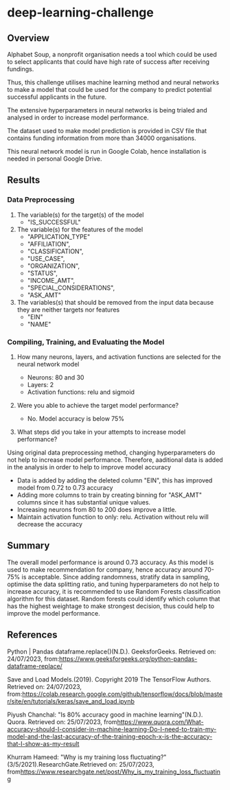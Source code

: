 # deep-learning-challenge

## Overview
Alphabet Soup, a nonprofit organisation needs a tool which could be used to select applicants that could have high rate of success after receiving fundings.

Thus, this challenge utilises machine learning method and neural networks to make a model that could be used for the company to predict potential successful applicants in the future. 

The extensive hyperparameters in neural networks is being trialed and analysed in order to increase model performance.

The dataset used to make model prediction is provided in CSV file that contains funding information from more than 34000 organisations. 

This neural network model is run in Google Colab, hence installation is needed in personal Google Drive. 

## Results

### Data Preprocessing

1. The variable(s) for the target(s) of the model
   - "IS_SUCCESSFUL"
2. The variable(s) for the features of the model
   -  "APPLICATION_TYPE"
   -  "AFFILIATION",
   -  "CLASSIFICATION",
   -  "USE_CASE",
   -  "ORGANIZATION",
   - "STATUS",
   - "INCOME_AMT",
   - "SPECIAL_CONSIDERATIONS",
   -  "ASK_AMT"
3. The variables(s) that should be removed from the input data because they are neither targets nor features
   - "EIN"
   - "NAME"

### Compiling, Training, and Evaluating the Model
1. How many neurons, layers, and activation functions are selected for the neural network model
   - Neurons: 80 and 30
   - Layers: 2
   - Activation functions: relu and sigmoid

2. Were you able to achieve the target model performance?
   
   - No. Model accuracy is below 75%

4. What steps did you take in your attempts to increase model performance?
   
Using original data preprocessing method, changing hyperparameters do not help to increase model performance.
Therefore, aaditional data is added in the analysis in order to help to improve model accuracy

   - Data is added by adding the deleted column "EIN", this has improved model from 0.72 to 0.73 accuracy
   - Adding more columns to train by creating binning for "ASK_AMT" columns since it has substantial unique values.
   - Increasing neurons from 80 to 200 does improve a little. 
   - Maintain activation function to only: relu. Activation without relu will decrease the accuracy
   

## Summary
The overall model performance is around 0.73 accuracy.
As this model is used to make recommendation for company, hence accuracy around 70-75% is acceptable. 
Since adding randomness, stratify data in sampling, optimise the data splitting ratio, and tuning hyperparameters do not help to increase accuracy, 
it is recommended to use Random Forests classification algorithm for this dataset. 
Random forests could identify which column that has the highest weightage to make strongest decision, thus could help to improve the model performance. 

## References
Python | Pandas dataframe.replace()(N.D.). GeeksforGeeks. Retrieved on: 24/07/2023, from:<https://www.geeksforgeeks.org/python-pandas-dataframe-replace/>

Save and Load Models.(2019). Copyright 2019 The TensorFlow Authors. Retrieved on: 24/07/2023, from:<https://colab.research.google.com/github/tensorflow/docs/blob/master/site/en/tutorials/keras/save_and_load.ipynb>

Piyush Chanchal: "Is 80% accuracy good in machine learning"(N.D.). Quora. Retrieved on: 25/07/2023, from<https://www.quora.com/What-accuracy-should-I-consider-in-machine-learning-Do-I-need-to-train-my-model-and-the-last-accuracy-of-the-training-epoch-x-is-the-accuracy-that-I-show-as-my-result>

Khurram Hameed: "Why is my training loss fluctuating?"(3/5/2021).ResearchGate.Retrieved on: 25/07/2023, from<https://www.researchgate.net/post/Why_is_my_training_loss_fluctuating>
